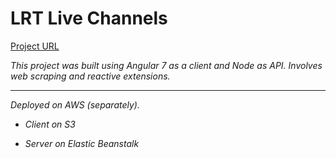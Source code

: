 # LRT Live Channels
[Project URL](http://lrt-angular-node.s3-website.eu-central-1.amazonaws.com/)

*This project was built using Angular 7 as a client and Node as API.
Involves web scraping and reactive extensions.*

***

*Deployed on AWS (separately).*

* *Client on S3*

* *Server on Elastic Beanstalk*




